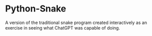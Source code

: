 # Python-Snake
A version of the traditional snake program created interactively as an exercise in seeing what ChatGPT was capable of doing.
